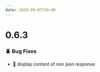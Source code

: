 ```yaml
---
date: 2020-09-07T20:00
---
```


# 0.6.3

<!-- truncate -->

### :beetle: Bug Fixes
- 🐛 display content of non json response